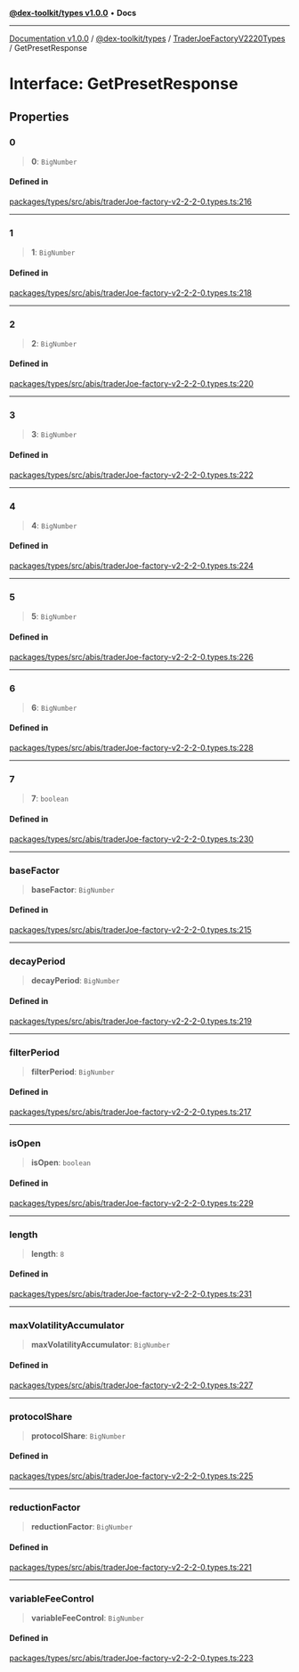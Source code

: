 [**@dex-toolkit/types v1.0.0**](../../../README.md) • **Docs**

***

[Documentation v1.0.0](../../../../../packages.md) / [@dex-toolkit/types](../../../README.md) / [TraderJoeFactoryV2220Types](../README.md) / GetPresetResponse

# Interface: GetPresetResponse

## Properties

### 0

> **0**: `BigNumber`

#### Defined in

[packages/types/src/abis/traderJoe-factory-v2-2-2-0.types.ts:216](https://github.com/niZmosis/dex-toolkit/blob/3d8b41b44787b30fbea5de3ab4737662ffb61bc8/packages/types/src/abis/traderJoe-factory-v2-2-2-0.types.ts#L216)

***

### 1

> **1**: `BigNumber`

#### Defined in

[packages/types/src/abis/traderJoe-factory-v2-2-2-0.types.ts:218](https://github.com/niZmosis/dex-toolkit/blob/3d8b41b44787b30fbea5de3ab4737662ffb61bc8/packages/types/src/abis/traderJoe-factory-v2-2-2-0.types.ts#L218)

***

### 2

> **2**: `BigNumber`

#### Defined in

[packages/types/src/abis/traderJoe-factory-v2-2-2-0.types.ts:220](https://github.com/niZmosis/dex-toolkit/blob/3d8b41b44787b30fbea5de3ab4737662ffb61bc8/packages/types/src/abis/traderJoe-factory-v2-2-2-0.types.ts#L220)

***

### 3

> **3**: `BigNumber`

#### Defined in

[packages/types/src/abis/traderJoe-factory-v2-2-2-0.types.ts:222](https://github.com/niZmosis/dex-toolkit/blob/3d8b41b44787b30fbea5de3ab4737662ffb61bc8/packages/types/src/abis/traderJoe-factory-v2-2-2-0.types.ts#L222)

***

### 4

> **4**: `BigNumber`

#### Defined in

[packages/types/src/abis/traderJoe-factory-v2-2-2-0.types.ts:224](https://github.com/niZmosis/dex-toolkit/blob/3d8b41b44787b30fbea5de3ab4737662ffb61bc8/packages/types/src/abis/traderJoe-factory-v2-2-2-0.types.ts#L224)

***

### 5

> **5**: `BigNumber`

#### Defined in

[packages/types/src/abis/traderJoe-factory-v2-2-2-0.types.ts:226](https://github.com/niZmosis/dex-toolkit/blob/3d8b41b44787b30fbea5de3ab4737662ffb61bc8/packages/types/src/abis/traderJoe-factory-v2-2-2-0.types.ts#L226)

***

### 6

> **6**: `BigNumber`

#### Defined in

[packages/types/src/abis/traderJoe-factory-v2-2-2-0.types.ts:228](https://github.com/niZmosis/dex-toolkit/blob/3d8b41b44787b30fbea5de3ab4737662ffb61bc8/packages/types/src/abis/traderJoe-factory-v2-2-2-0.types.ts#L228)

***

### 7

> **7**: `boolean`

#### Defined in

[packages/types/src/abis/traderJoe-factory-v2-2-2-0.types.ts:230](https://github.com/niZmosis/dex-toolkit/blob/3d8b41b44787b30fbea5de3ab4737662ffb61bc8/packages/types/src/abis/traderJoe-factory-v2-2-2-0.types.ts#L230)

***

### baseFactor

> **baseFactor**: `BigNumber`

#### Defined in

[packages/types/src/abis/traderJoe-factory-v2-2-2-0.types.ts:215](https://github.com/niZmosis/dex-toolkit/blob/3d8b41b44787b30fbea5de3ab4737662ffb61bc8/packages/types/src/abis/traderJoe-factory-v2-2-2-0.types.ts#L215)

***

### decayPeriod

> **decayPeriod**: `BigNumber`

#### Defined in

[packages/types/src/abis/traderJoe-factory-v2-2-2-0.types.ts:219](https://github.com/niZmosis/dex-toolkit/blob/3d8b41b44787b30fbea5de3ab4737662ffb61bc8/packages/types/src/abis/traderJoe-factory-v2-2-2-0.types.ts#L219)

***

### filterPeriod

> **filterPeriod**: `BigNumber`

#### Defined in

[packages/types/src/abis/traderJoe-factory-v2-2-2-0.types.ts:217](https://github.com/niZmosis/dex-toolkit/blob/3d8b41b44787b30fbea5de3ab4737662ffb61bc8/packages/types/src/abis/traderJoe-factory-v2-2-2-0.types.ts#L217)

***

### isOpen

> **isOpen**: `boolean`

#### Defined in

[packages/types/src/abis/traderJoe-factory-v2-2-2-0.types.ts:229](https://github.com/niZmosis/dex-toolkit/blob/3d8b41b44787b30fbea5de3ab4737662ffb61bc8/packages/types/src/abis/traderJoe-factory-v2-2-2-0.types.ts#L229)

***

### length

> **length**: `8`

#### Defined in

[packages/types/src/abis/traderJoe-factory-v2-2-2-0.types.ts:231](https://github.com/niZmosis/dex-toolkit/blob/3d8b41b44787b30fbea5de3ab4737662ffb61bc8/packages/types/src/abis/traderJoe-factory-v2-2-2-0.types.ts#L231)

***

### maxVolatilityAccumulator

> **maxVolatilityAccumulator**: `BigNumber`

#### Defined in

[packages/types/src/abis/traderJoe-factory-v2-2-2-0.types.ts:227](https://github.com/niZmosis/dex-toolkit/blob/3d8b41b44787b30fbea5de3ab4737662ffb61bc8/packages/types/src/abis/traderJoe-factory-v2-2-2-0.types.ts#L227)

***

### protocolShare

> **protocolShare**: `BigNumber`

#### Defined in

[packages/types/src/abis/traderJoe-factory-v2-2-2-0.types.ts:225](https://github.com/niZmosis/dex-toolkit/blob/3d8b41b44787b30fbea5de3ab4737662ffb61bc8/packages/types/src/abis/traderJoe-factory-v2-2-2-0.types.ts#L225)

***

### reductionFactor

> **reductionFactor**: `BigNumber`

#### Defined in

[packages/types/src/abis/traderJoe-factory-v2-2-2-0.types.ts:221](https://github.com/niZmosis/dex-toolkit/blob/3d8b41b44787b30fbea5de3ab4737662ffb61bc8/packages/types/src/abis/traderJoe-factory-v2-2-2-0.types.ts#L221)

***

### variableFeeControl

> **variableFeeControl**: `BigNumber`

#### Defined in

[packages/types/src/abis/traderJoe-factory-v2-2-2-0.types.ts:223](https://github.com/niZmosis/dex-toolkit/blob/3d8b41b44787b30fbea5de3ab4737662ffb61bc8/packages/types/src/abis/traderJoe-factory-v2-2-2-0.types.ts#L223)

